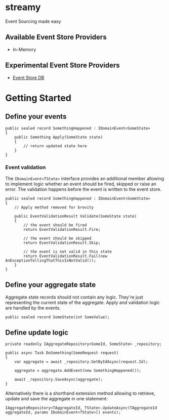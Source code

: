 # streamy
Event Sourcing made easy

## Available Event Store Providers

* In-Memory

## Experimental Event Store Providers

* [Event Store DB](https://www.eventstore.com/)

# Getting Started

## Define your events

    public sealed record SomethingHappened : IDomainEvent<SomeState>
    {
        public Something Apply(SomeState state)
        {
            // return updated state here
        }
    }

### Event validation
The `IDomainEvent<TState>` interface provides an additional member allowing to implement logic whether an event should be fired, skipped or raise an error.
The validation happens before the event is written to the event store.

    public sealed record SomethingHappened : IDomainEvent<SomeState>
    {
        // Apply method removed for brevity

        public EventValidationResult Validate(SomeState state)
        {
            // the event should be fired
            return EventValidationResult.Fire;

            // the event should be skipped
            return EventValidationResult.Skip;

            // the event is not valid in this state
            return EventValidationResult.Fail(new AnExceptionTellingThatThisIsNotValid());
        }
    }

## Define your aggregate state

Aggregate state records should not contain any logic. They're just representing the current state of the aggregate.
Apply and validation logic are handled by the events.

    public sealed record SomeState(int SomeValue);

## Define update logic

    private readonly IAggregateRepository<SomeId, SomeState> _repository;

    public async Task DoSomething(SomeRequest request)
    {
        var aggregate = await _repository.GetByIdAsync(request.Id);

        aggregate = aggregate.AddEvent(new SomethingHappened());

        await _repository.SaveAsync(aggregate);
    }

Alternatively there is a shorthand extension method allowing to retrieve, update and save the aggregate in one statement:
    
    IAggregateRepository<TAggregateId, TState>.UpdateAsync(TAggregateId aggregateId, params IDomainEvent<TState>[] events);
        
